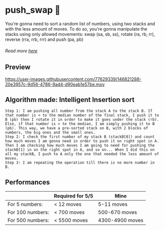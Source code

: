 # push_swap 🧮
You're gonna need to sort a random list of numbers, using two stacks and with the less amount of moves. To do so, you're gonna manipulate the stacks using only allowed movements: swap (sa, sb, ss), rotate (ra, rb, rr), reverse (rra, rrb, rrr) and push (pa, pb)

###### Read more [here](https://cdn.intra.42.fr/pdf/pdf/39493/en.subject.pdf)

## Preview

https://user-images.githubusercontent.com/77629339/146821288-20e3957c-9d56-4786-9ad4-d90eab1e57be.mov

## Algorithm made: Intelligent Insertion sort  
  
    Step 1: I am pushing all number from the stack A to the stack B. If that number is < to the median number of the final stack, I push it to B (pb) then I rotate it in order to make it goes under the stack (rb). Else, if that number is > to the median, I am simply pushing it to B (pb). This way, we have a pre-sorted stack on B, with 2 blocks of numbers, the big ones and the small ones.  
    Step 2: I check the first number of my stack B (stackB[0]) and count how much moves I am gonna need in order to push it on right spot in A. Then I am checking how much moves I am going to need for pushing the stackB[1] in on the right spot in A, and so on... When I did this on all my stackB, I push to A only the one that needed the less amount of moves.  
    Step 3: I am repeating the operation till there is no more number in B.  

## Performances  
  
| | Required for 5/5 | Mine |
| ------------- | ------------- | ------------- |
| For 5 numbers:  | < 12 moves | 5-11 moves |
| For 100 numbers:  | < 700 moves | 500-670 moves |
| For 500 numbers:  | < 5500 moves | 4300-4900 moves |
